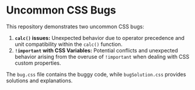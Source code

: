 # Uncommon CSS Bugs

This repository demonstrates two uncommon CSS bugs:

1. **`calc()` issues:** Unexpected behavior due to operator precedence and unit compatibility within the `calc()` function.
2. **`!important` with CSS Variables:** Potential conflicts and unexpected behavior arising from the overuse of `!important` when dealing with CSS custom properties.

The `bug.css` file contains the buggy code, while `bugSolution.css` provides solutions and explanations.